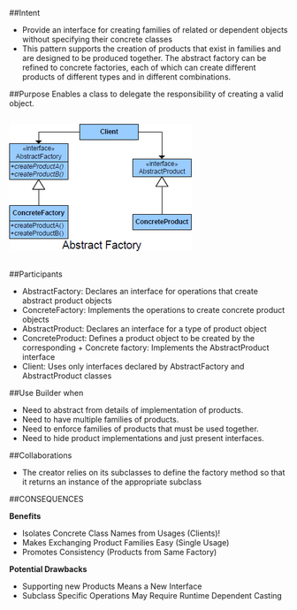 ##Intent

+	Provide an interface for creating families of related or dependent 
objects without specifying their concrete classes
+	This pattern supports the creation of products that exist in families and are designed to be produced together. The abstract factory can be refined to concrete factories, each of which can create different products of different types and in different combinations.

##Purpose
Enables a class to delegate the responsibility of creating a valid object.

##
![alt text](./Images/AbstractFactory-1.md.png "AbstractFactory")
##

##Participants

+	AbstractFactory: Declares an interface for operations that create abstract product objects
+	ConcreteFactory: Implements the operations to create concrete product objects
+	AbstractProduct: Declares an interface for a type of product object
+	ConcreteProduct: Defines a product object to be created by the corresponding +	Concrete factory: Implements the AbstractProduct interface
+	Client: Uses only interfaces declared by AbstractFactory and AbstractProduct classes

##Use Builder when

+	Need to abstract from details of implementation of products.
+	Need to have multiple families of products.
+	Need to enforce families of products that must be used together.
+	Need to hide product implementations and just present interfaces.



##Collaborations
+	The creator relies on its subclasses to define the factory method so that it 
returns an instance of the appropriate subclass

##CONSEQUENCES

**Benefits**

+	Isolates Concrete Class Names from Usages (Clients)!
+	Makes Exchanging Product Families Easy (Single Usage) 
+	Promotes Consistency (Products from Same Factory)


**Potential Drawbacks**

+	Supporting new Products Means a New Interface 
+	Subclass Specific Operations May Require Runtime Dependent Casting 



